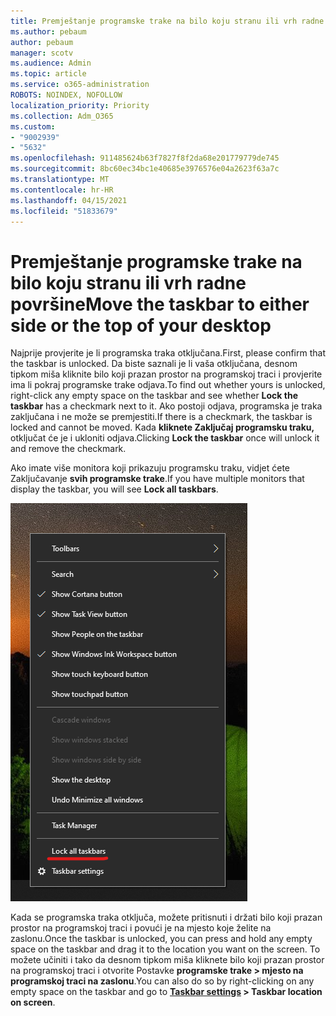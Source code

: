 ```yaml
---
title: Premještanje programske trake na bilo koju stranu ili vrh radne površine
ms.author: pebaum
author: pebaum
manager: scotv
ms.audience: Admin
ms.topic: article
ms.service: o365-administration
ROBOTS: NOINDEX, NOFOLLOW
localization_priority: Priority
ms.collection: Adm_O365
ms.custom:
- "9002939"
- "5632"
ms.openlocfilehash: 911485624b63f7827f8f2da68e201779779de745
ms.sourcegitcommit: 8bc60ec34bc1e40685e3976576e04a2623f63a7c
ms.translationtype: MT
ms.contentlocale: hr-HR
ms.lasthandoff: 04/15/2021
ms.locfileid: "51833679"
---
```

# <a name="move-the-taskbar-to-either-side-or-the-top-of-your-desktop"></a><span data-ttu-id="65199-102">Premještanje programske trake na bilo koju stranu ili vrh radne površine</span><span class="sxs-lookup"><span data-stu-id="65199-102">Move the taskbar to either side or the top of your desktop</span></span>

<span data-ttu-id="65199-103">Najprije provjerite je li programska traka otključana.</span><span class="sxs-lookup"><span data-stu-id="65199-103">First, please confirm that the taskbar is unlocked.</span></span> <span data-ttu-id="65199-104">Da biste saznali je li vaša otključana, desnom tipkom miša  kliknite bilo koji prazan prostor na programskoj traci i provjerite ima li pokraj programske trake odjava.</span><span class="sxs-lookup"><span data-stu-id="65199-104">To find out whether yours is unlocked, right-click any empty space on the taskbar and see whether **Lock the taskbar** has a checkmark next to it.</span></span> <span data-ttu-id="65199-105">Ako postoji odjava, programska je traka zaključana i ne može se premjestiti.</span><span class="sxs-lookup"><span data-stu-id="65199-105">If there is a checkmark, the taskbar is locked and cannot be moved.</span></span> <span data-ttu-id="65199-106">Kada **kliknete Zaključaj programsku traku,** otključat će je i ukloniti odjava.</span><span class="sxs-lookup"><span data-stu-id="65199-106">Clicking **Lock the taskbar** once will unlock it and remove the checkmark.</span></span>

<span data-ttu-id="65199-107">Ako imate više monitora koji prikazuju programsku traku, vidjet ćete Zaključavanje **svih programske trake**.</span><span class="sxs-lookup"><span data-stu-id="65199-107">If you have multiple monitors that display the taskbar, you will see **Lock all taskbars**.</span></span>

![Zaključavanje svih programske trake](media/lock-all-taskbars.png)

<span data-ttu-id="65199-109">Kada se programska traka otključa, možete pritisnuti i držati bilo koji prazan prostor na programskoj traci i povući je na mjesto koje želite na zaslonu.</span><span class="sxs-lookup"><span data-stu-id="65199-109">Once the taskbar is unlocked, you can press and hold any empty space on the taskbar and drag it to the location you want on the screen.</span></span> <span data-ttu-id="65199-110">To možete učiniti i tako da desnom tipkom miša kliknete bilo koji prazan prostor na programskoj traci i otvorite Postavke **[](ms-settings:taskbar?activationSource=GetHelp) programske trake > mjesto na programskoj traci na zaslonu**.</span><span class="sxs-lookup"><span data-stu-id="65199-110">You can also do so by right-clicking on any empty space on the taskbar and go to **[Taskbar settings](ms-settings:taskbar?activationSource=GetHelp) > Taskbar location on screen**.</span></span>
